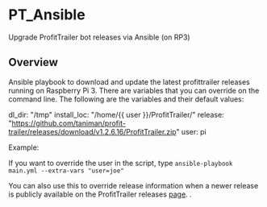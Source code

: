 # PT_Ansible
Upgrade ProfitTrailer bot releases via Ansible (on RP3)

## Overview
Ansible playbook to download and update the latest profittrailer releases running on Raspberry Pi 3.
There are variables that you can override on the command line. The following are
the variables and their default values:

dl_dir: "/tmp"
install_loc: "/home/{{ user }}/ProfitTrailer/"
release: "https://github.com/taniman/profit-trailer/releases/download/v1.2.6.16/ProfitTrailer.zip"
user: pi

Example:

If you want to override the user in the script, type `ansible-playbook main.yml --extra-vars "user=joe"`

You can also use this to override release information when a newer release is publicly available
on the ProfitTrailer releases [page](https://github.com/taniman/profit-trailer/releases).
.
